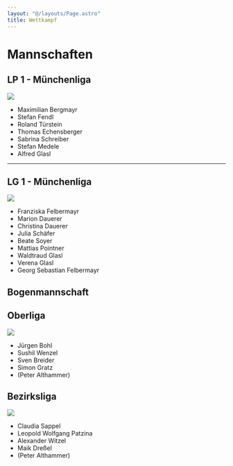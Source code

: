 ```yaml
---
layout: "@/layouts/Page.astro"
title: Wettkampf
---
```

# Mannschaften

## LP 1 - Münchenliga

![](/images/uploads/wettkampf-lp1-2023.jpg)

* Maximilian Bergmayr
* Stefan Fendl
* Roland Türstein
* Thomas Echensberger
* Sabrina Schreiber
* Stefan Medele
* Alfred Glasl

- - -

## LG 1 - Münchenliga

![](/images/uploads/wettkampf-lg-1-2023.jpg)

* Franziska Felbermayr
* Marion Dauerer
* Christina Dauerer
* Julia Schäfer
* Beate Soyer
* Mattias Pointner
* Waldtraud Glasl
* Verena Glasl
* Georg Sebastian Felbermayr

## Bogenmannschaft

## Oberliga

![](/images/uploads/oberligamannschaft-2023.jpg)

* Jürgen Bohl
* Sushil Wenzel
* Sven Breider
* Simon Gratz
* (Peter Althammer)

## Bezirksliga

![](/images/uploads/bezirgsligamannschaft-2023.jpg)

* Claudia Sappel
* Leopold Wolfgang Patzina
* Alexander Witzel 
* Maik Dreßel
* (Peter Althammer)